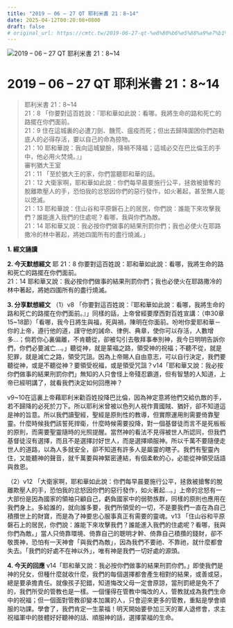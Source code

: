 ```yaml
---
title: "2019 – 06 – 27 QT 耶利米書 21：8~14"
date: 2025-04-12T00:20:08+0800
draft: false
# original_url: https://cmtc.tw/2019-06-27-qt-%e8%80%b6%e5%88%a9%e7%b1%b3%e6%9b%b8-21%ef%bc%9a814
---
```


![2019 – 06 – 27 QT 耶利米書 21：8\~14](/images/qt.jpg   "2019 – 06 – 27 QT 耶利米書 21：8\~14")

# 2019 – 06 – 27 QT 耶利米書 21：8\~14

> 耶利米書 21：8\~14  
> 21：8 「你要對這百姓說：『耶和華如此說：看哪，我將生命的路和死亡的路擺在你們面前。  
> 21：9 住在這城裏的必遭刀劍、饑荒、瘟疫而死；但出去歸降圍困你們迦勒底人的必得存活，要以自己的命為掠物。  
> 21：10 耶和華說：我向這城變臉，降禍不降福；這城必交在巴比倫王的手中，他必用火焚燒。』」  
> 審判猶大王室  
> 21：11 「至於猶大王的家，你們當聽耶和華的話。  
> 21：12 大衛家啊，耶和華如此說：你們每早晨要施行公平，拯救被搶奪的脫離欺壓人的手，恐怕我的忿怒因你們的惡行發作，如火著起，甚至無人能以熄滅。  
> 21：13 耶和華說：住山谷和平原磐石上的居民，你們說：誰能下來攻擊我們？誰能進入我們的住處呢？看哪，我與你們為敵。  
> 21：14 耶和華又說：我必按你們做事的結果刑罰你們；我也必使火在耶路撒冷的林中著起，將她四圍所有的盡行燒滅。」

**1. 經文誦讀**

**2.  今天默想經文**
耶 21：8 你要對這百姓說：耶和華如此說：看哪，我將生命的路和死亡的路擺在你們面前。  
21：14 耶和華又說：我必按你們做事的結果刑罰你們；我也必使火在耶路撒冷的林中著起，將她四圍所有的盡行燒滅。

**3. 分享默想經文**
（1）v8 「你要對這百姓說：『耶和華如此說：看哪，我將生命的路和死亡的路擺在你們面前。』」同樣的話，上帝曾經要摩西對百姓宣講：（申30章15\~18節）「看哪，我今日將生與福，死與禍，陳明在你面前。吩咐你愛耶和華－你的上帝，遵行他的道，謹守他的誡命、律例、典章，使你可以存活，人數增多…；倘若你心裏偏離，不肯聽從，卻被勾引去敬拜事奉別神，我今日明明告訴你們，你們必要滅亡…。」聽從神，就是蒙福之路，領受神的祝福；不聽不從，就是犯罪，就是滅亡之路，領受咒詛。因為上帝賜人自由意志，可以自行決定，我們要聽從神，或是不聽從神？要領受祝福，或是領受咒詛？v14「耶和華又說：我必按你們做事的結果刑罰你們」無知的人只會怪上帝殘忍霸道，但有智慧的人知道，上帝已經明講了，就看我們決定如何回應神？

v9\~10在這裏上帝藉耶利米勸百姓投降巴比倫，因為神定意將他們交給仇敵的手，若不歸降的必死於刀下。所以耶利米曾被以色列人視作賣國賊、猶奸，卻不知道這是神的旨意。所以我們讀聖經，聖經是原則性的教導，但實際運用則需要倚靠聖靈。什麼時候我們該誓死捍衛，什麼時候需要投降，對一個基督徒而言不是死板板的原則，而需要聖靈隨時的光照提醒。當然神的看法不見得被世人所認同，但我們基督徒沒有選擇，而且不是選擇討好世人，而是選擇順服神。所以千萬不要隨便走世人的道路，以為人多就安全，卻不知道有許多人是屬靈的瞎子。我們有聖靈內住，又能聽神的聲音，就千萬要與神緊密連結，有個柔軟的心，必能從神領受話語與救恩。

（2）v12 「大衛家啊，耶和華如此說：你們每早晨要施行公平，拯救被搶奪的脫離欺壓人的手，恐怕我的忿怒因你們的惡行發作，如火著起…。」上帝的忿怒有一大部份是因為國家的領袖只顧自己，虧負國家中的弱勢族群，同樣的原則也應用在我們身上。多給誰的，就向誰多要，我們所領受的一切，不是要我們一直在為自己積攢世上的財寶，而是為了神要忠心服事真正有需要的靈魂。v13 「住山谷和平原磐石上的居民，你們說：誰能下來攻擊我們？誰能進入我們的住處呢？看哪，我與你們為敵。」當人只倚靠環境、倚靠自己的聰明才幹、倚靠自己積攢的錢財，卻不敬畏神，恐怕有一天神會「與我們為敵」，因為我們不要祂、不靠祂，就什麼都會失去。「我們的好處不在神以外」，唯有神是我們一切好處的源頭。

**4. 今天的回應**
v14「耶和華又說：我必按你們做事的結果刑罰你們。」即使我們是神的兒女，但種什麼就收什麼，我們的每個選擇都會產生相對的結果，或善或惡，總是要承擔責任。就像孩子犯錯，知道悔改父母一定會原諒，當刑罰總是免不了的，我們所受的管教也是一樣。一個懂得在管教中悔改的人，管教就成為我們生命中的祝福；但一個面對管教卻變本加厲的人，只會迎來更多的管教，重點是學會順服的功課。學會了，我們肯定一生蒙福！明天開始要參加三天的軍人退修會，求主祝福軍中的肢體好好聽神的話、順服神的話，選擇蒙福的生命。
